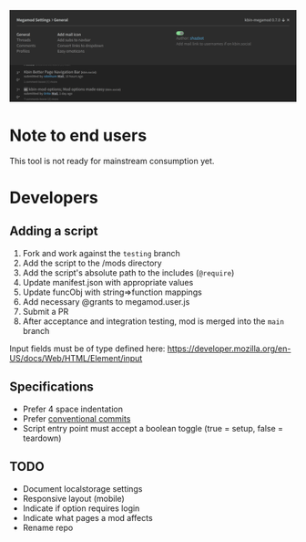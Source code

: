 
![Alt text](/examples/mm2.png)

# Note to end users

This tool is not ready for mainstream consumption yet.

# Developers

## Adding a script

1. Fork and work against the `testing` branch
2. Add the script to the /mods directory
3. Add the script's absolute path to the includes (`@require`)
4. Update manifest.json with appropriate values
5. Update funcObj with string=>function mappings
6. Add necessary @grants to megamod.user.js
7. Submit a PR
8. After acceptance and integration testing, mod is merged into the `main` branch

Input fields must be of type defined here: https://developer.mozilla.org/en-US/docs/Web/HTML/Element/input

## Specifications

- Prefer 4 space indentation
- Prefer [conventional commits](https://www.conventionalcommits.org/en/v1.0.0/)
- Script entry point must accept a boolean toggle (true = setup, false = teardown)


## TODO
- Document localstorage settings
- Responsive layout (mobile)
- Indicate if option requires login
- Indicate what pages a mod affects
- Rename repo

